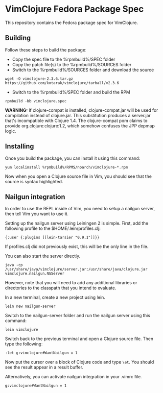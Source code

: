 VimClojure Fedora Package Spec
==============================

This repository contains the Fedora package spec for VimClojure.

Building
--------

Follow these steps to build the package:

* Copy the spec file to the %rpmbuild%/SPEC folder
* Copy the patch file(s) to the %rpmbuild%/SOURCES folder
* Switch to the %rpmbuild%/SOURCES folder and download the source

```
wget -O vimclojure-2.3.6.tar.gz https://github.com/kotarak/vimclojure/tarball/v2.3.6
```

* Switch to the %rpmbuild%/SPEC folder and build the RPM

```
rpmbuild -bb vimclojure.spec
```

**WARNING:** If clojure-compat is installed, clojure-compat.jar will be used for
compilation instead of clojure.jar. This substitution produces a server.jar
that's incompatible with Clojure 1.4. The clojure-compat pom claims to provide
org.clojure:clojure:1.2, which somehow confuses the JPP depmap logic.


Installing
----------

Once you build the package, you can install it using this command:

    yum localinstall %rpmbuild%/RPMS/noarch/vimclojure-*.rpm

Now when you open a Clojure source file in Vim, you should see that the source is syntax highlighted.

Nailgun integration
-------------------

In order to use the REPL inside of Vim, you need to setup a nailgun server, then tell Vim you want to use it.

Setting up the nailgun server using Leiningen 2 is simple. First, add the following profile to the $HOME/.lein/profiles.clj:

    {:user {:plugins [[lein-tarsier "0.9.1"]]}}

If profiles.clj did not previously exist, this will be the only line in the file.

You can also start the server directly.

    java -cp /usr/share/java/vimclojure/server.jar:/usr/share/java/clojure.jar vimclojure.nailgun.NGServer

However, note that you will need to add any additional libraries or directories to the classpath that you intend to evaluate.

In a new terminal, create a new project using lein.

    lein new nailgun-server

Switch to the nailgun-server folder and run the nailgun server using this command:

    lein vimclojure

Switch back to the previous terminal and open a Clojure source file. Then type the following:

    :let g:vimclojure#WantNailgun = 1

Now put the cursor over a block of Clojure code and type `\et`. You should see the result appear in a result buffer.

Alternatively, you can activate nailgun integration in your .vimrc file.

    g:vimclojure#WantNailgun = 1

